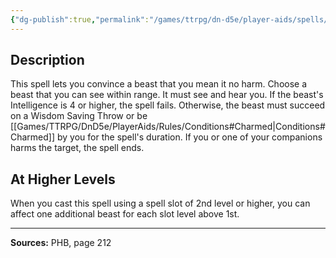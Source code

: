 ```yaml
---
{"dg-publish":true,"permalink":"/games/ttrpg/dn-d5e/player-aids/spells/level-1/animal-friendship/","tags":["TTRPG/DND/5e","verbal","somatic","material","control","social","Spell"],"noteIcon":""}
---
```



## Description
This spell lets you convince a beast that you mean it no harm.
Choose a beast that you can see within range.
It must see and hear you.
If the beast's Intelligence is 4 or higher, the spell fails.
Otherwise, the beast must succeed on a Wisdom Saving Throw or be [[Games/TTRPG/DnD5e/PlayerAids/Rules/Conditions#Charmed\|Conditions#Charmed]] by you for the spell's duration.
If you or one of your companions harms the target, the spell ends.

## At Higher Levels
When you cast this spell using a spell slot of 2nd level or higher, you can affect one additional beast for each slot level above 1st.

---

**Sources:** PHB, page 212
